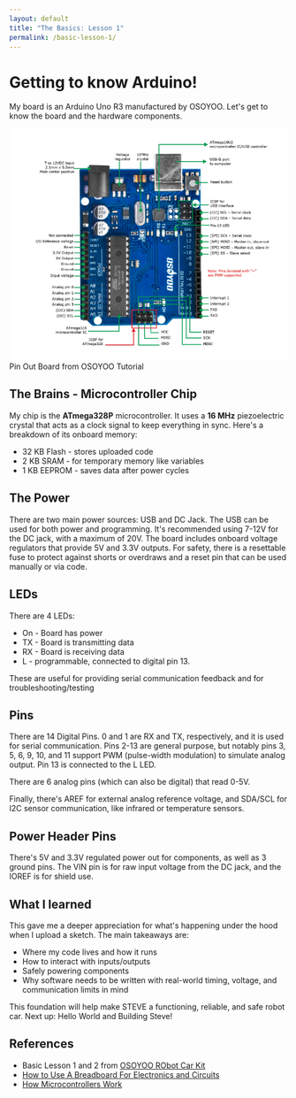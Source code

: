 ```yaml
---
layout: default
title: "The Basics: Lesson 1"
permalink: /basic-lesson-1/
---
```

# Getting to know Arduino!

My board is an Arduino Uno R3 manufactured by OSOYOO. Let's get to know the board and the hardware components.

![Pin Out Board](/assets/images/pin_out_board.png)
Pin Out Board from OSOYOO Tutorial

## The Brains - Microcontroller Chip

My chip is the **ATmega328P** microcontroller. It uses a **16 MHz** piezoelectric crystal that acts as a clock signal to keep everything in sync. Here's a breakdown of its onboard memory: 

- 32 KB Flash - stores uploaded code
- 2 KB SRAM - for temporary memory like variables
- 1 KB EEPROM - saves data after power cycles

## The Power
There are two main power sources: USB and DC Jack. The USB can be used for both power and programming. It's recommended using 7-12V for the DC jack, with a maximum of 20V. The board includes onboard voltage regulators that provide 5V and 3.3V outputs. For safety, there is a resettable fuse to protect against shorts or overdraws and a reset pin that can be used manually or via code.

## LEDs
There are 4 LEDs:
-  On - Board has power
- TX - Board is transmitting data
- RX - Board is receiving data
- L - programmable, connected to digital pin 13. 

These are useful for providing serial communication feedback and for troubleshooting/testing

## Pins
There are 14 Digital Pins. 0 and 1 are RX and TX, respectively, and it is used for serial communication. Pins 2-13 are general purpose, but notably pins 3, 5, 6, 9, 10, and 11 support PWM (pulse-width modulation) to simulate analog output. Pin 13 is connected to the L LED.

There are 6 analog pins (which can also be digital) that read 0-5V. 

Finally, there's AREF for external analog reference voltage, and SDA/SCL for I2C sensor communication, like infrared or temperature sensors.

## Power Header Pins
There's 5V and 3.3V regulated power out for components, as well as 3 ground pins. The VIN pin is for raw input voltage from the DC jack, and the IOREF is for shield use.

## What I learned
This gave me a deeper appreciation for what's happening under the hood when I upload a sketch. The main takeaways are: 
- Where my code lives and how it runs
- How to interact with inputs/outputs
- Safely powering components
- Why software needs to be written with real-world timing, voltage, and communication limits in mind

This foundation will help make STEVE a functioning, reliable, and safe robot car. Next up: Hello World and Building Steve!

## References
- Basic Lesson 1 and 2 from [OSOYOO RObot Car Kit](https://osoyoo.com/2020/05/12/v2-1-robot-car-kit-for-arduino-tutorial-introduction/#3)
- [How to Use A Breadboard For Electronics and Circuits](https://www.sciencebuddies.org/science-fair-projects/references/how-to-use-a-breadboard#integrated-circuits)
- [How Microcontrollers Work](https://electronics.howstuffworks.com/microcontroller.htm)
